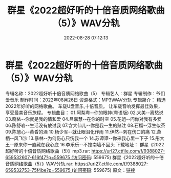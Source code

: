 ﻿---
title: 群星《2022超好听的十倍音质网络歌曲（5）》WAV分轨
date: 2022-08-28 07:12:13
categories: WAV车载音乐、镜像
tags: 华语中文
---
# 群星《2022超好听的十倍音质网络歌曲（5）》WAV分轨

专辑名称：2022超好听十倍音质网络歌曲（5）
专辑艺人：群星
专辑制作：爷们爱音乐
制作时间：2022年08月26日
资源格式：MP3\WAV分轨
专辑简介：
精选2022年好听的网络歌曲。
车载U盘音乐,十倍音质。
让车载音响发挥最佳效果，享受最美音乐旅程。
专辑曲目：
01.阿梨粤--你的眼神(粤语版)
02.大美--离愁说
03.晓依--你就是我的情和爱
04.吕嘉慧--在你的时空
05.花姐--问你对我有多爱
06.陈舒岩--生活没有放过我
07.含大仙儿--你是我一生的赌注
08.石榴--浮生似茶
09.陈慧心--黄昏的酒
10.杨少军--就让眼泪化作雨
11.伊然--刺在伤口的痛
12.燕栖--风飞沙
13.暴林--为何伤心只伤我一个
14.苏谭谭--你来我心里一下子
15.彤大王--原来你一直藏在我心底
16.李乐乐--不撞南墙不回头
下载地址：
群星《2022超好听的十倍音质网络歌曲（5)》mp3.rar: https://url27.ctfile.com/f/9388027-659532607-616f47?p=559675 (访问密码:
559675)
群星《2022超好听的十倍音质网络歌曲（5）》WAV分轨.rar: https://url27.ctfile.com/f/9388027-659532753-75f4be?p=559675 (访问密码:
559675)
原文：[链接](https://blog.sina.com.cn/s/blog_1647c7e7601030z3g.html)